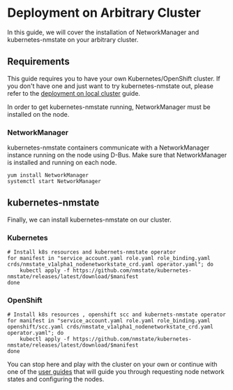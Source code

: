# Deployment on Arbitrary Cluster

In this guide, we will cover the installation of NetworkManager
and kubernetes-nmstate on your arbitrary cluster.

## Requirements

This guide requires you to have your own Kubernetes/OpenShift cluster. If you
don't have one and just want to try kubernetes-nmstate out, please refer to
the [deployment on local cluster](deployment-local-cluster.md) guide.

In order to get kubernetes-nmstate running, NetworkManager
must be installed on the node.

### NetworkManager

kubernetes-nmstate containers communicate with a NetworkManager instance running
on the node using D-Bus. Make sure that NetworkManager is installed and running
on each node.

```shell
yum install NetworkManager
systemctl start NetworkManager
```

## kubernetes-nmstate

Finally, we can install kubernetes-nmstate on our cluster.

### Kubernetes

```shell
# Install k8s resources and kubernets-nmstate operator
for manifest in "service_account.yaml role.yaml role_binding.yaml crds/nmstate_v1alpha1_nodenetworkstate_crd.yaml operator.yaml"; do
    kubectl apply -f https://github.com/nmstate/kubernetes-nmstate/releases/latest/download/$manifest
done
```

### OpenShift

```shell
# Install k8s resources , openshift scc and kubernets-nmstate operator
for manifest in "service_account.yaml role.yaml role_binding.yaml openshift/scc.yaml crds/nmstate_v1alpha1_nodenetworkstate_crd.yaml operator.yaml"; do
    kubectl apply -f https://github.com/nmstate/kubernetes-nmstate/releases/latest/download/$manifest
done
```

You can stop here and play with the cluster on your own or continue with one of
the [user guides](user-guide.md) that will guide you through requesting node
network states and configuring the nodes.
